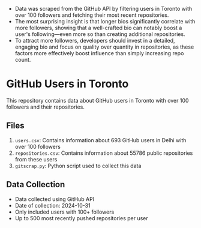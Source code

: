 - Data was scraped from the GitHub API by filtering users in Toronto with over 100 followers and fetching their most recent repositories.
- The most surprising insight is that longer bios significantly correlate with more followers, showing that a well-crafted bio can notably boost a user's following—even more so than creating additional repositories.
- To attract more followers, developers should invest in a detailed, engaging bio and focus on quality over quantity in repositories, as these factors more effectively boost influence than simply increasing repo count.



# GitHub Users in Toronto

This repository contains data about GitHub users in Toronto with over 100 followers and their repositories.

## Files

1. `users.csv`: Contains information about 693 GitHub users in Delhi with over 100 followers
2. `repositories.csv`: Contains information about 55786 public repositories from these users
3. `gitscrap.py`: Python script used to collect this data

## Data Collection

- Data collected using GitHub API
- Date of collection: 2024-10-31
- Only included users with 100+ followers
- Up to 500 most recently pushed repositories per user
